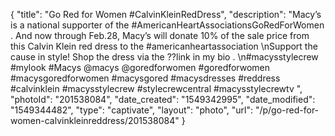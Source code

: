{
    "title": "Go Red for Women #CalvinKleinRedDress",
    "description": "Macy’s is a national supporter of the #AmericanHeartAssociationsGoRedForWomen . And now through Feb.28,  Macy’s will donate 10% of the sale price from this Calvin Klein red dress to the #americanheartassociation \nSupport the cause in style! Shop the dress via the ??link in my bio . \n#macysstylecrew  #mylook  #Macys  @macys @goredforwomen #goredforwomen #macysgoredforwomen #macysgored #macysdresses #reddress #calvinklein  #macysstylecrew #stylecrewcentral #macysstylecrewtv ",
    "photoId": "201538084",
    "date_created": "1549342995",
    "date_modified": "1549344482",
    "type": "captivate",
    "layout": "photo",
    "url": "\/p\/go-red-for-women-calvinkleinreddress\/201538084"
}